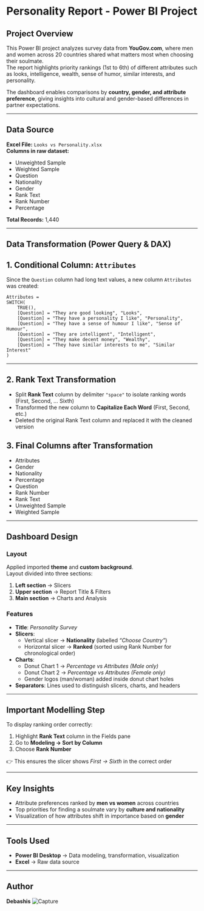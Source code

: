 # Personality Report - Power BI Project

## Project Overview
This Power BI project analyzes survey data from **YouGov.com**, where men and women across 20 countries shared what matters most when choosing their soulmate.  
The report highlights priority rankings (1st to 6th) of different attributes such as looks, intelligence, wealth, sense of humor, similar interests, and personality.  

The dashboard enables comparisons by **country, gender, and attribute preference**, giving insights into cultural and gender-based differences in partner expectations.

---

## Data Source
**Excel File:** `Looks vs Personality.xlsx`  
**Columns in raw dataset:**
- Unweighted Sample  
- Weighted Sample  
- Question  
- Nationality  
- Gender  
- Rank Text  
- Rank Number  
- Percentage  

**Total Records:** 1,440  

---

## Data Transformation (Power Query & DAX)

## 1. Conditional Column: `Attributes`
Since the `Question` column had long text values, a new column `Attributes` was created:  

```DAX
Attributes = 
SWITCH(
    TRUE(),
    [Question] = "They are good looking", "Looks",
    [Question] = "They have a personality I like", "Personality",
    [Question] = "They have a sense of humour I like", "Sense of Humour",
    [Question] = "They are intelligent", "Intelligent",
    [Question] = "They make decent money", "Wealthy",
    [Question] = "They have similar interests to me", "Similar Interest"
)
```

---

## 2. Rank Text Transformation
- Split **Rank Text** column by delimiter `"space"` to isolate ranking words (First, Second, … Sixth)  
- Transformed the new column to **Capitalize Each Word** (First, Second, etc.)  
- Deleted the original Rank Text column and replaced it with the cleaned version  

## 3. Final Columns after Transformation
- Attributes  
- Gender  
- Nationality  
- Percentage  
- Question  
- Rank Number  
- Rank Text  
- Unweighted Sample  
- Weighted Sample  

---

## Dashboard Design

### Layout
Applied imported **theme** and **custom background**.  
Layout divided into three sections:
1. **Left section** → Slicers  
2. **Upper section** → Report Title & Filters  
3. **Main section** → Charts and Analysis  

### Features
- **Title**: *Personality Survey*  
- **Slicers**:
  - Vertical slicer → **Nationality** (labelled *“Choose Country”*)  
  - Horizontal slicer → **Ranked** (sorted using Rank Number for chronological order)  
- **Charts**:
  - Donut Chart 1 → *Percentage vs Attributes (Male only)*  
  - Donut Chart 2 → *Percentage vs Attributes (Female only)*  
  - Gender logos (man/woman) added inside donut chart holes  
- **Separators**: Lines used to distinguish slicers, charts, and headers  

---

## Important Modelling Step
To display ranking order correctly:
1. Highlight **Rank Text** column in the Fields pane  
2. Go to **Modeling → Sort by Column**  
3. Choose **Rank Number**  

👉 This ensures the slicer shows *First → Sixth* in the correct order  

---

## Key Insights
- Attribute preferences ranked by **men vs women** across countries  
- Top priorities for finding a soulmate vary by **culture and nationality**  
- Visualization of how attributes shift in importance based on **gender**  

---

## Tools Used
- **Power BI Desktop** → Data modeling, transformation, visualization  
- **Excel** → Raw data source  

---

## Author
**Debashis**
![Capture](https://github.com/user-attachments/assets/0030823d-7a58-40fc-b281-4c0956206751)

